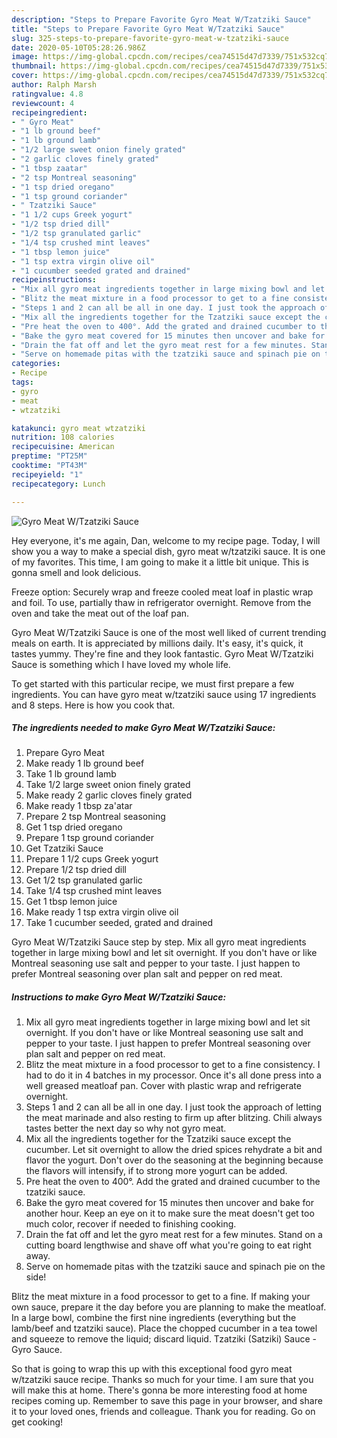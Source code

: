 ```yaml
---
description: "Steps to Prepare Favorite Gyro Meat W/Tzatziki Sauce"
title: "Steps to Prepare Favorite Gyro Meat W/Tzatziki Sauce"
slug: 325-steps-to-prepare-favorite-gyro-meat-w-tzatziki-sauce
date: 2020-05-10T05:28:26.986Z
image: https://img-global.cpcdn.com/recipes/cea74515d47d7339/751x532cq70/gyro-meat-wtzatziki-sauce-recipe-main-photo.jpg
thumbnail: https://img-global.cpcdn.com/recipes/cea74515d47d7339/751x532cq70/gyro-meat-wtzatziki-sauce-recipe-main-photo.jpg
cover: https://img-global.cpcdn.com/recipes/cea74515d47d7339/751x532cq70/gyro-meat-wtzatziki-sauce-recipe-main-photo.jpg
author: Ralph Marsh
ratingvalue: 4.8
reviewcount: 4
recipeingredient:
- " Gyro Meat"
- "1 lb ground beef"
- "1 lb ground lamb"
- "1/2 large sweet onion finely grated"
- "2 garlic cloves finely grated"
- "1 tbsp zaatar"
- "2 tsp Montreal seasoning"
- "1 tsp dried oregano"
- "1 tsp ground coriander"
- " Tzatziki Sauce"
- "1 1/2 cups Greek yogurt"
- "1/2 tsp dried dill"
- "1/2 tsp granulated garlic"
- "1/4 tsp crushed mint leaves"
- "1 tbsp lemon juice"
- "1 tsp extra virgin olive oil"
- "1 cucumber seeded grated and drained"
recipeinstructions:
- "Mix all gyro meat ingredients together in large mixing bowl and let sit overnight. If you don&#39;t have or like Montreal seasoning use salt and pepper to your taste. I just happen to prefer Montreal seasoning over plan salt and pepper on red meat."
- "Blitz the meat mixture in a food processor to get to a fine consistency. I had to do it in 4 batches in my processor. Once it&#39;s all done press into a well greased meatloaf pan. Cover with plastic wrap and refrigerate overnight."
- "Steps 1 and 2 can all be all in one day. I just took the approach of letting the meat marinade and also resting to firm up after blitzing. Chili always tastes better the next day so why not gyro meat."
- "Mix all the ingredients together for the Tzatziki sauce except the cucumber. Let sit overnight to allow the dried spices rehydrate a bit and flavor the yogurt. Don&#39;t over do the seasoning at the beginning because the flavors will intensify, if to strong more yogurt can be added."
- "Pre heat the oven to 400°. Add the grated and drained cucumber to the tzatziki sauce."
- "Bake the gyro meat covered for 15 minutes then uncover and bake for another hour. Keep an eye on it to make sure the meat doesn&#39;t get too much color, recover if needed to finishing cooking."
- "Drain the fat off and let the gyro meat rest for a few minutes. Stand on a cutting board lengthwise and shave off what you&#39;re going to eat right away."
- "Serve on homemade pitas with the tzatziki sauce and spinach pie on the side!"
categories:
- Recipe
tags:
- gyro
- meat
- wtzatziki

katakunci: gyro meat wtzatziki 
nutrition: 108 calories
recipecuisine: American
preptime: "PT25M"
cooktime: "PT43M"
recipeyield: "1"
recipecategory: Lunch

---
```



![Gyro Meat W/Tzatziki Sauce](https://img-global.cpcdn.com/recipes/cea74515d47d7339/751x532cq70/gyro-meat-wtzatziki-sauce-recipe-main-photo.jpg)

Hey everyone, it's me again, Dan, welcome to my recipe page. Today, I will show you a way to make a special dish, gyro meat w/tzatziki sauce. It is one of my favorites. This time, I am going to make it a little bit unique. This is gonna smell and look delicious.

Freeze option: Securely wrap and freeze cooled meat loaf in plastic wrap and foil. To use, partially thaw in refrigerator overnight. Remove from the oven and take the meat out of the loaf pan.

Gyro Meat W/Tzatziki Sauce is one of the most well liked of current trending meals on earth. It is appreciated by millions daily. It's easy, it's quick, it tastes yummy. They're fine and they look fantastic. Gyro Meat W/Tzatziki Sauce is something which I have loved my whole life.


To get started with this particular recipe, we must first prepare a few ingredients. You can have gyro meat w/tzatziki sauce using 17 ingredients and 8 steps. Here is how you cook that.

<!--inarticleads1-->

##### The ingredients needed to make Gyro Meat W/Tzatziki Sauce:

1. Prepare  Gyro Meat
1. Make ready 1 lb ground beef
1. Take 1 lb ground lamb
1. Take 1/2 large sweet onion finely grated
1. Make ready 2 garlic cloves finely grated
1. Make ready 1 tbsp za&#39;atar
1. Prepare 2 tsp Montreal seasoning
1. Get 1 tsp dried oregano
1. Prepare 1 tsp ground coriander
1. Get  Tzatziki Sauce
1. Prepare 1 1/2 cups Greek yogurt
1. Prepare 1/2 tsp dried dill
1. Get 1/2 tsp granulated garlic
1. Take 1/4 tsp crushed mint leaves
1. Get 1 tbsp lemon juice
1. Make ready 1 tsp extra virgin olive oil
1. Take 1 cucumber seeded, grated and drained


Gyro Meat W/Tzatziki Sauce step by step. Mix all gyro meat ingredients together in large mixing bowl and let sit overnight. If you don&#39;t have or like Montreal seasoning use salt and pepper to your taste. I just happen to prefer Montreal seasoning over plan salt and pepper on red meat. 

<!--inarticleads2-->

##### Instructions to make Gyro Meat W/Tzatziki Sauce:

1. Mix all gyro meat ingredients together in large mixing bowl and let sit overnight. If you don&#39;t have or like Montreal seasoning use salt and pepper to your taste. I just happen to prefer Montreal seasoning over plan salt and pepper on red meat.
1. Blitz the meat mixture in a food processor to get to a fine consistency. I had to do it in 4 batches in my processor. Once it&#39;s all done press into a well greased meatloaf pan. Cover with plastic wrap and refrigerate overnight.
1. Steps 1 and 2 can all be all in one day. I just took the approach of letting the meat marinade and also resting to firm up after blitzing. Chili always tastes better the next day so why not gyro meat.
1. Mix all the ingredients together for the Tzatziki sauce except the cucumber. Let sit overnight to allow the dried spices rehydrate a bit and flavor the yogurt. Don&#39;t over do the seasoning at the beginning because the flavors will intensify, if to strong more yogurt can be added.
1. Pre heat the oven to 400°. Add the grated and drained cucumber to the tzatziki sauce.
1. Bake the gyro meat covered for 15 minutes then uncover and bake for another hour. Keep an eye on it to make sure the meat doesn&#39;t get too much color, recover if needed to finishing cooking.
1. Drain the fat off and let the gyro meat rest for a few minutes. Stand on a cutting board lengthwise and shave off what you&#39;re going to eat right away.
1. Serve on homemade pitas with the tzatziki sauce and spinach pie on the side!


Blitz the meat mixture in a food processor to get to a fine. If making your own sauce, prepare it the day before you are planning to make the meatloaf. In a large bowl, combine the first nine ingredients (everything but the lamb/beef and tzatziki sauce). Place the chopped cucumber in a tea towel and squeeze to remove the liquid; discard liquid. Tzatziki (Satziki) Sauce - Gyro Sauce. 

So that is going to wrap this up with this exceptional food gyro meat w/tzatziki sauce recipe. Thanks so much for your time. I am sure that you will make this at home. There's gonna be more interesting food at home recipes coming up. Remember to save this page in your browser, and share it to your loved ones, friends and colleague. Thank you for reading. Go on get cooking!
